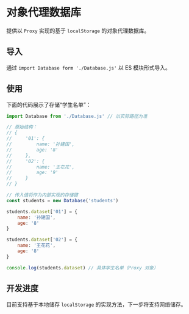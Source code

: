 # 对象代理数据库

提供以 `Proxy` 实现的基于 `localStorage` 的对象代理数据库。

## 导入

通过 `import Database form './Database.js'` 以 ES 模块形式导入。

## 使用

下面的代码展示了存储“学生名单”：

```javascript
import Database from './Database.js' // 以实际路径为准

// 原始结构：
// {
//     '01': {
//         name: '孙建国',
//         age: '8'
//     },
//     '02': {
//         name: '王花花',
//         age: '9'
//     }
// }

// 传入值将作为内部实现的存储键
const students = new Database('students') 

students.dataset['01'] = {
    name: '孙建国',
    age: '8'
}

students.dataset['02'] = {
    name: '王花花',
    age: '8'
}

console.log(students.dataset) // 具体学生名单（Proxy 对象）
```

## 开发进度

目前支持基于本地储存 `localStorage` 的实现方法，下一步将支持网络储存。
